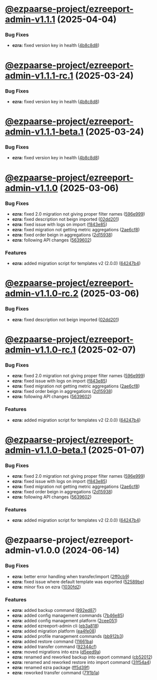 # [@ezpaarse-project/ezreeport-admin-v1.1.1](https://github.com/ezpaarse-project/ezreeport/compare/@ezpaarse-project/ezreeport-admin@1.1.0...@ezpaarse-project/ezreeport-admin@1.1.1) (2025-04-04)


### Bug Fixes

* **ezra:** fixed version key in health ([4b8c8d8](https://github.com/ezpaarse-project/ezreeport/commit/4b8c8d87c238ad751490ea6b71e3ddb78501fa82))

# [@ezpaarse-project/ezreeport-admin-v1.1.1-rc.1](https://github.com/ezpaarse-project/ezreeport/compare/@ezpaarse-project/ezreeport-admin@1.1.0...@ezpaarse-project/ezreeport-admin@1.1.1-rc.1) (2025-03-24)


### Bug Fixes

* **ezra:** fixed version key in health ([4b8c8d8](https://github.com/ezpaarse-project/ezreeport/commit/4b8c8d87c238ad751490ea6b71e3ddb78501fa82))

# [@ezpaarse-project/ezreeport-admin-v1.1.1-beta.1](https://github.com/ezpaarse-project/ezreeport/compare/@ezpaarse-project/ezreeport-admin@1.1.0...@ezpaarse-project/ezreeport-admin@1.1.1-beta.1) (2025-03-24)


### Bug Fixes

* **ezra:** fixed version key in health ([4b8c8d8](https://github.com/ezpaarse-project/ezreeport/commit/4b8c8d87c238ad751490ea6b71e3ddb78501fa82))

# [@ezpaarse-project/ezreeport-admin-v1.1.0](https://github.com/ezpaarse-project/ezreeport/compare/@ezpaarse-project/ezreeport-admin@1.0.0...@ezpaarse-project/ezreeport-admin@1.1.0) (2025-03-06)


### Bug Fixes

* **ezra:** fixed 2.0 migration not giving proper filter names ([596e999](https://github.com/ezpaarse-project/ezreeport/commit/596e9997b065df17abd2e42fe4a932e680d8271c))
* **ezra:** fixed description not beign imported ([02dd201](https://github.com/ezpaarse-project/ezreeport/commit/02dd2013595e5f87e0d1d269e9c7895ca4307858))
* **ezra:** fixed issue with logs on import ([f843e85](https://github.com/ezpaarse-project/ezreeport/commit/f843e8545f8c02575236a4bd1ea35e01ce9fd667))
* **ezra:** fixed migration not getting metric aggregations ([2ae6cf8](https://github.com/ezpaarse-project/ezreeport/commit/2ae6cf898affc64048d224681f9fd50b2dcf8197))
* **ezra:** fixed order beign in aggregations ([2d15938](https://github.com/ezpaarse-project/ezreeport/commit/2d15938fdd3d1c9e2ba654491daa3113f5076a8c))
* **ezra:** following API changes ([5639602](https://github.com/ezpaarse-project/ezreeport/commit/5639602defef36305ca292d1822d9e7b4c7a3bc9))


### Features

* **ezra:** added migration script for templates v2 (2.0.0) ([64247b4](https://github.com/ezpaarse-project/ezreeport/commit/64247b46c4f11ccac9ff5b586847f2457c8c0d6f))

# [@ezpaarse-project/ezreeport-admin-v1.1.0-rc.2](https://github.com/ezpaarse-project/ezreeport/compare/@ezpaarse-project/ezreeport-admin@1.1.0-rc.1...@ezpaarse-project/ezreeport-admin@1.1.0-rc.2) (2025-03-06)


### Bug Fixes

* **ezra:** fixed description not beign imported ([02dd201](https://github.com/ezpaarse-project/ezreeport/commit/02dd2013595e5f87e0d1d269e9c7895ca4307858))

# [@ezpaarse-project/ezreeport-admin-v1.1.0-rc.1](https://github.com/ezpaarse-project/ezreeport/compare/@ezpaarse-project/ezreeport-admin@1.0.0...@ezpaarse-project/ezreeport-admin@1.1.0-rc.1) (2025-02-07)


### Bug Fixes

* **ezra:** fixed 2.0 migration not giving proper filter names ([596e999](https://github.com/ezpaarse-project/ezreeport/commit/596e9997b065df17abd2e42fe4a932e680d8271c))
* **ezra:** fixed issue with logs on import ([f843e85](https://github.com/ezpaarse-project/ezreeport/commit/f843e8545f8c02575236a4bd1ea35e01ce9fd667))
* **ezra:** fixed migration not getting metric aggregations ([2ae6cf8](https://github.com/ezpaarse-project/ezreeport/commit/2ae6cf898affc64048d224681f9fd50b2dcf8197))
* **ezra:** fixed order beign in aggregations ([2d15938](https://github.com/ezpaarse-project/ezreeport/commit/2d15938fdd3d1c9e2ba654491daa3113f5076a8c))
* **ezra:** following API changes ([5639602](https://github.com/ezpaarse-project/ezreeport/commit/5639602defef36305ca292d1822d9e7b4c7a3bc9))


### Features

* **ezra:** added migration script for templates v2 (2.0.0) ([64247b4](https://github.com/ezpaarse-project/ezreeport/commit/64247b46c4f11ccac9ff5b586847f2457c8c0d6f))

# [@ezpaarse-project/ezreeport-admin-v1.1.0-beta.1](https://github.com/ezpaarse-project/ezreeport/compare/@ezpaarse-project/ezreeport-admin@1.0.0...@ezpaarse-project/ezreeport-admin@1.1.0-beta.1) (2025-01-07)


### Bug Fixes

* **ezra:** fixed 2.0 migration not giving proper filter names ([596e999](https://github.com/ezpaarse-project/ezreeport/commit/596e9997b065df17abd2e42fe4a932e680d8271c))
* **ezra:** fixed issue with logs on import ([f843e85](https://github.com/ezpaarse-project/ezreeport/commit/f843e8545f8c02575236a4bd1ea35e01ce9fd667))
* **ezra:** fixed migration not getting metric aggregations ([2ae6cf8](https://github.com/ezpaarse-project/ezreeport/commit/2ae6cf898affc64048d224681f9fd50b2dcf8197))
* **ezra:** fixed order beign in aggregations ([2d15938](https://github.com/ezpaarse-project/ezreeport/commit/2d15938fdd3d1c9e2ba654491daa3113f5076a8c))
* **ezra:** following API changes ([5639602](https://github.com/ezpaarse-project/ezreeport/commit/5639602defef36305ca292d1822d9e7b4c7a3bc9))


### Features

* **ezra:** added migration script for templates v2 (2.0.0) ([64247b4](https://github.com/ezpaarse-project/ezreeport/commit/64247b46c4f11ccac9ff5b586847f2457c8c0d6f))

# @ezpaarse-project/ezreeport-admin-v1.0.0 (2024-06-14)


### Bug Fixes

* **ezra:** better error handling when transfer/import ([2ff0cb9](https://github.com/ezpaarse-project/ezreeport/commit/2ff0cb9f5cc7cb0df3cc859d92df7fcf3e0c9c47))
* **ezra:** fixed issue where default template was exported ([52589be](https://github.com/ezpaarse-project/ezreeport/commit/52589beb086caea80fa96337de5beeeaed42d589))
* **ezra:** minor fixs on ezra ([1030fd2](https://github.com/ezpaarse-project/ezreeport/commit/1030fd2b35f7b39b4aa003252fd181d5b47cb4c7))


### Features

* **ezra:** added backup command ([992ed87](https://github.com/ezpaarse-project/ezreeport/commit/992ed87abf1436f484cb323ddebee947b6f15022))
* **ezra:** added config management commands ([7b46e85](https://github.com/ezpaarse-project/ezreeport/commit/7b46e85e9751de636bcf54e33f4886f31a55c45f))
* **ezra:** added config management platform ([2cee051](https://github.com/ezpaarse-project/ezreeport/commit/2cee0511f748d6f16484e0015b58404911ff67e0))
* **ezra:** added ezreeport-admin cli ([eb3a818](https://github.com/ezpaarse-project/ezreeport/commit/eb3a818479c0739600b00a831d50f38957a381bc))
* **ezra:** added migration platform ([ea4fe08](https://github.com/ezpaarse-project/ezreeport/commit/ea4fe0809300f7f99f386648a6659ecceeb89b47))
* **ezra:** added profile management commands ([bb912b3](https://github.com/ezpaarse-project/ezreeport/commit/bb912b3da5ed7b465eb8c79050afa5f16ac05520))
* **ezra:** added restore command ([11661ba](https://github.com/ezpaarse-project/ezreeport/commit/11661ba3e6435641110393947797c42c86d5c4a8))
* **ezra:** added transfer command ([92344cf](https://github.com/ezpaarse-project/ezreeport/commit/92344cf21b06e0fec7cdc969daa90ea2e3ba82b5))
* **ezra:** moved migrations into ezra ([d5eed9a](https://github.com/ezpaarse-project/ezreeport/commit/d5eed9a3dc999d0f6403f353d119804f51672817))
* **ezra:** renamed and reworked backup into export command ([cb52012](https://github.com/ezpaarse-project/ezreeport/commit/cb52012b2d9296e5b6c27f3d7051da3d546afba9))
* **ezra:** renamed and reworked restore into import command ([31f54a4](https://github.com/ezpaarse-project/ezreeport/commit/31f54a457188385458b1fe42a9e2e981fa77a195))
* **ezra:** renamed ezra package ([ff5d39f](https://github.com/ezpaarse-project/ezreeport/commit/ff5d39f7259e09a65b398c54a80d8907b859a6fe))
* **ezra:** reworked transfer command ([71f1b1a](https://github.com/ezpaarse-project/ezreeport/commit/71f1b1a678038ccda73023c534446a28e9ebba4f))
